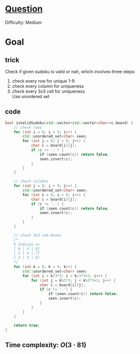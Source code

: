 # [Question](https://leetcode.com/problems/valid-sudoku/)
Difficulty: Medium
# Goal
## trick
Check if given sudoku is valid or nah, which involves three steps:  
1) check every row for unique 1-9  
2) check every column for uniqueness
3) check every 3x3 cell for uniqueness  
Use unordered set
## code
```cpp
bool isValidSudoku(std::vector<std::vector<char>>& board) {
    // check rows
    for (int i = 0; i < 9; i++) {
        std::unordered_set<char> seen;
        for (int j = 0; j < 9; j++) {
            char c = board[i][j];
            if (c != '.') {
                if (seen.count(c)) return false;
                seen.insert(c);
            }
        }
    }

    // check columns
    for (int j = 0; j < 9; j++) {
        std::unordered_set<char> seen;
        for (int i = 0; i < 9; i++) {
            char c = board[i][j];
            if (c != '.') {
                if (seen.count(c)) return false;
                seen.insert(c);
            }
        }
    }

    // check 3x3 sub-boxes
    /*
    k indices =>
    [ 0 | 3 | 6]
    [ 1 | 4 | 7]
    [ 2 | 5 | 8]
    */
    for (int k = 0; k < 9; k++) {
        std::unordered_set<char> seen;
        for (int i = k/3*3; i < k/3*3+3; i++) {
            for (int j = k%3*3; j < k%3*3+3; j++) {
                char c = board[i][j];
                if (c != '.') {
                    if (seen.count(c)) return false;
                    seen.insert(c);
                }
            }
        }
    }

    return true;
}

```

## Time complexity: $O(3 \cdot 81)$ 
